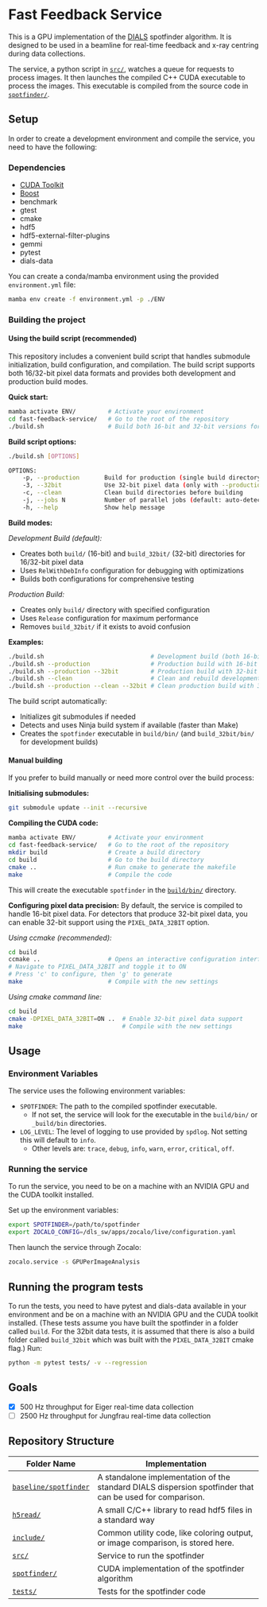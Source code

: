 # Fast Feedback Service
This is a GPU implementation of the [DIALS](https://dials.github.io/) spotfinder algorithm. It is designed to be used in a beamline for real-time feedback and x-ray centring during data collections.

The service, a python script in [`src/`], watches a queue for requests to process images. It then launches the compiled C++ CUDA executable to process the images. This executable is compiled from the source code in [`spotfinder/`].

## Setup
In order to create a development environment and compile the service, you need to have the following:

### Dependencies
- [CUDA Toolkit](https://developer.nvidia.com/cuda-downloads)
- [Boost](https://www.boost.org/)
- benchmark
- gtest
- cmake
- hdf5
- hdf5-external-filter-plugins
- gemmi
- pytest
- dials-data

You can create a conda/mamba environment using the provided `environment.yml` file:
```bash
mamba env create -f environment.yml -p ./ENV
```

### Building the project

#### Using the build script (recommended)
This repository includes a convenient build script that handles submodule initialization, build configuration, and compilation. The build script supports both 16/32-bit pixel data formats and provides both development and production build modes.

**Quick start:**
```bash
mamba activate ENV/         # Activate your environment
cd fast-feedback-service/   # Go to the root of the repository
./build.sh                  # Build both 16-bit and 32-bit versions for development
```

**Build script options:**
```bash
./build.sh [OPTIONS]

OPTIONS:
    -p, --production       Build for production (single build directory)
    -3, --32bit            Use 32-bit pixel data (only with --production)
    -c, --clean            Clean build directories before building
    -j, --jobs N           Number of parallel jobs (default: auto-detected)
    -h, --help             Show help message
```

**Build modes:**

*Development Build (default):*
- Creates both `build/` (16-bit) and `build_32bit/` (32-bit) directories for 16/32-bit pixel data
- Uses `RelWithDebInfo` configuration for debugging with optimizations
- Builds both configurations for comprehensive testing

*Production Build:*
- Creates only `build/` directory with specified configuration
- Uses `Release` configuration for maximum performance
- Removes `build_32bit/` if it exists to avoid confusion

**Examples:**
```bash
./build.sh                              # Development build (both 16-bit and 32-bit)
./build.sh --production                 # Production build with 16-bit
./build.sh --production --32bit         # Production build with 32-bit
./build.sh --clean                      # Clean and rebuild development builds
./build.sh --production --clean --32bit # Clean production build with 32-bit
```

The build script automatically:
- Initializes git submodules if needed
- Detects and uses Ninja build system if available (faster than Make)
- Creates the `spotfinder` executable in `build/bin/` (and `build_32bit/bin/` for development builds)

#### Manual building
If you prefer to build manually or need more control over the build process:

**Initialising submodules:**
```bash
git submodule update --init --recursive
```

**Compiling the CUDA code:**
```bash
mamba activate ENV/         # Activate your environment
cd fast-feedback-service/   # Go to the root of the repository
mkdir build                 # Create a build directory
cd build                    # Go to the build directory
cmake ..                    # Run cmake to generate the makefile
make                        # Compile the code
```
This will create the executable `spotfinder` in the [`build/bin/`] directory.

**Configuring pixel data precision:**
By default, the service is compiled to handle 16-bit pixel data. For detectors that produce 32-bit pixel data, you can enable 32-bit support using the `PIXEL_DATA_32BIT` option.

*Using ccmake (recommended):*
```bash
cd build
ccmake ..                   # Opens an interactive configuration interface
# Navigate to PIXEL_DATA_32BIT and toggle it to ON
# Press 'c' to configure, then 'g' to generate
make                        # Compile with the new settings
```

*Using cmake command line:*
```bash
cd build
cmake -DPIXEL_DATA_32BIT=ON ..  # Enable 32-bit pixel data support
make                            # Compile with the new settings
```

## Usage
### Environment Variables
The service uses the following environment variables:
- `SPOTFINDER`: The path to the compiled spotfinder executable.
  - If not set, the service will look for the executable in the `build/bin/` or `_build/bin` directories.
- `LOG_LEVEL`: The level of logging to use provided by `spdlog`. Not setting this will default to `info`.
  - Other levels are: `trace`, `debug`, `info`, `warn`, `error`, `critical`, `off`.

### Running the service
To run the service, you need to be on a machine with an NVIDIA GPU and the CUDA toolkit installed.

Set up the environment variables:
```bash
export SPOTFINDER=/path/to/spotfinder
export ZOCALO_CONFIG=/dls_sw/apps/zocalo/live/configuration.yaml
```
Then launch the service through Zocalo:
```bash
zocalo.service -s GPUPerImageAnalysis
```

## Running the program tests
To run the tests, you need to have pytest and dials-data available in your environment and be on a machine with an NVIDIA GPU and the CUDA toolkit installed.
(These tests assume you have built the spotfinder in a folder called `build`. For the 32bit data tests, it is assumed that there is also
a build folder called `build_32bit` which was built with the `PIXEL_DATA_32BIT` cmake flag.)
Run:
```bash
python -m pytest tests/ -v --regression
```

## Goals
- [x] 500 Hz throughput for Eiger real-time data collection
- [ ] 2500 Hz throughput for Jungfrau real-time data collection

## Repository Structure
| Folder Name       | Implementation                                             |
| -------------     | ---------------------------------------------------------- |
| [`baseline/spotfinder`]     | A standalone implementation of the standard DIALS dispersion spotfinder that can be used for comparison. |
| [`h5read/`]       | A small C/C++ library to read hdf5 files in a standard way |
| [`include/`]      | Common utility code, like coloring output, or image comparison, is stored here. |
| [`src/`]          | Service to run the spotfinder |
| [`spotfinder/`]   | CUDA implementation of the spotfinder algorithm |
| [`tests/`]        | Tests for the spotfinder code |

[`src/`]: src/
[`spotfinder/`]: spotfinder/
[`build/bin/`]: build/bin/
[`baseline/spotfinder`]: baseline/spotfinder
[`h5read/`]: h5read/
[`include/`]: include/
[`tests/`]: tests/
